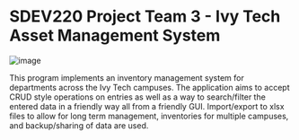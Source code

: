 # SDEV220 Project Team 3 - Ivy Tech Asset Management System

![image](https://github.com/dsmith1581/SDEV220-Project-Team-3/assets/124409577/4090d74c-00e9-4335-a4c5-b8b39dc49bc6)

This program implements an inventory management system for departments across the Ivy Tech campuses. The application aims to accept CRUD style operations on entries as well as a way to search/filter the entered data in a friendly way all from a friendly GUI. Import/export to xlsx files to allow for long term management, inventories for multiple campuses, and backup/sharing of data are used.
